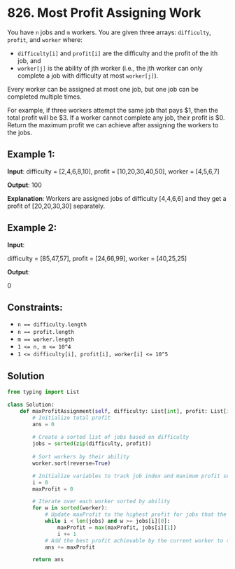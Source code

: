 # 826. Most Profit Assigning Work

You have `n` jobs and `m` workers. You are given three arrays: `difficulty`, `profit`, and `worker` where:

- `difficulty[i]` and `profit[i]` are the difficulty and the profit of the ith job, and
- `worker[j]` is the ability of jth worker (i.e., the jth worker can only complete a job with difficulty at most `worker[j]`).

Every worker can be assigned at most one job, but one job can be completed multiple times.

For example, if three workers attempt the same job that pays $1, then the total profit will be $3. If a worker cannot complete any job, their profit is $0.
Return the maximum profit we can achieve after assigning the workers to the jobs.

## Example 1:

**Input**: 
difficulty = [2,4,6,8,10],
profit = [10,20,30,40,50],
worker = [4,5,6,7]

**Output**: 
100

**Explanation**: Workers are assigned jobs of difficulty [4,4,6,6] and they get a profit of [20,20,30,30] separately.

## Example 2:

**Input**: 

difficulty = [85,47,57],
profit = [24,66,99],
worker = [40,25,25]

**Output**: 

0

## Constraints:

- `n == difficulty.length`
- `n == profit.length`
- `m == worker.length`
- `1 <= n, m <= 10^4`
- `1 <= difficulty[i], profit[i], worker[i] <= 10^5`

## Solution

```python
from typing import List

class Solution:
    def maxProfitAssignment(self, difficulty: List[int], profit: List[int], worker: List[int]) -> int:
        # Initialize total profit
        ans = 0
        
        # Create a sorted list of jobs based on difficulty
        jobs = sorted(zip(difficulty, profit))
        
        # Sort workers by their ability
        worker.sort(reverse=True)

        # Initialize variables to track job index and maximum profit seen so far
        i = 0
        maxProfit = 0

        # Iterate over each worker sorted by ability
        for w in sorted(worker):
            # Update maxProfit to the highest profit for jobs that the worker can perform
            while i < len(jobs) and w >= jobs[i][0]:
                maxProfit = max(maxProfit, jobs[i][1])
                i += 1
            # Add the best profit achievable by the current worker to the total profit
            ans += maxProfit

        return ans
```